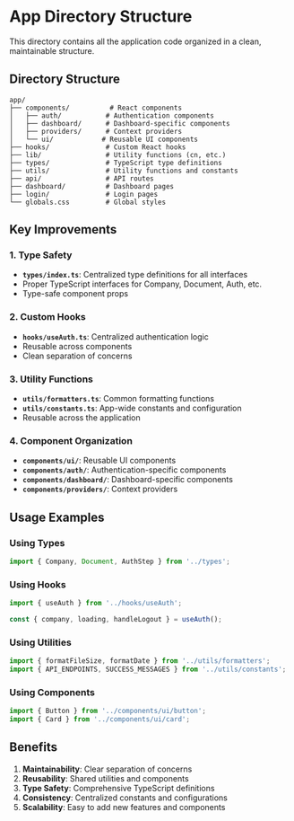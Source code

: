 # App Directory Structure

This directory contains all the application code organized in a clean, maintainable structure.

## Directory Structure

```
app/
├── components/          # React components
│   ├── auth/           # Authentication components
│   ├── dashboard/      # Dashboard-specific components
│   ├── providers/      # Context providers
│   └── ui/            # Reusable UI components
├── hooks/              # Custom React hooks
├── lib/                # Utility functions (cn, etc.)
├── types/              # TypeScript type definitions
├── utils/              # Utility functions and constants
├── api/                # API routes
├── dashboard/          # Dashboard pages
├── login/              # Login pages
└── globals.css         # Global styles
```

## Key Improvements

### 1. Type Safety

- **`types/index.ts`**: Centralized type definitions for all interfaces
- Proper TypeScript interfaces for Company, Document, Auth, etc.
- Type-safe component props

### 2. Custom Hooks

- **`hooks/useAuth.ts`**: Centralized authentication logic
- Reusable across components
- Clean separation of concerns

### 3. Utility Functions

- **`utils/formatters.ts`**: Common formatting functions
- **`utils/constants.ts`**: App-wide constants and configuration
- Reusable across the application

### 4. Component Organization

- **`components/ui/`**: Reusable UI components
- **`components/auth/`**: Authentication-specific components
- **`components/dashboard/`**: Dashboard-specific components
- **`components/providers/`**: Context providers

## Usage Examples

### Using Types

```typescript
import { Company, Document, AuthStep } from '../types';
```

### Using Hooks

```typescript
import { useAuth } from '../hooks/useAuth';

const { company, loading, handleLogout } = useAuth();
```

### Using Utilities

```typescript
import { formatFileSize, formatDate } from '../utils/formatters';
import { API_ENDPOINTS, SUCCESS_MESSAGES } from '../utils/constants';
```

### Using Components

```typescript
import { Button } from '../components/ui/button';
import { Card } from '../components/ui/card';
```

## Benefits

1. **Maintainability**: Clear separation of concerns
2. **Reusability**: Shared utilities and components
3. **Type Safety**: Comprehensive TypeScript definitions
4. **Consistency**: Centralized constants and configurations
5. **Scalability**: Easy to add new features and components
